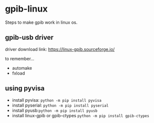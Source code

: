 # gpib-linux

Steps to make gpib work in linux os.


## gpib-usb driver 

driver download link:
https://linux-gpib.sourceforge.io/

to remember...
- automake
- fxload



## using pyvisa

- install pyvisa: `python -m pip install pyvisa`
- install pyserial: `python -m pip install pyserial`
- install pyusb:`python -m pip install pyusb`
- install linux-gpib or gpib-ctypes `python -m pip install gpib-ctypes`


